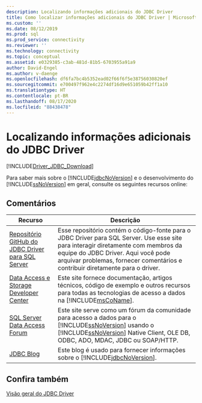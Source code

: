 ```yaml
---
description: Localizando informações adicionais do JDBC Driver
title: Como localizar informações adicionais do JDBC Driver | Microsoft Docs
ms.custom: ''
ms.date: 08/12/2019
ms.prod: sql
ms.prod_service: connectivity
ms.reviewer: ''
ms.technology: connectivity
ms.topic: conceptual
ms.assetid: e0329385-c3ab-481d-81b5-6703955a91a9
author: David-Engel
ms.author: v-daenge
ms.openlocfilehash: df6fa7bc4b5352ead02f66f6f5e38756030820ef
ms.sourcegitcommit: e700497f962e4c2274df16d9e651059b42ff1a10
ms.translationtype: HT
ms.contentlocale: pt-BR
ms.lasthandoff: 08/17/2020
ms.locfileid: "88438478"
---
```

# <a name="finding-additional-jdbc-driver-information"></a>Localizando informações adicionais do JDBC Driver

[!INCLUDE[Driver_JDBC_Download](../../includes/driver_jdbc_download.md)]

  Para saber mais sobre o [!INCLUDE[jdbcNoVersion](../../includes/jdbcnoversion_md.md)] e o desenvolvimento do [!INCLUDE[ssNoVersion](../../includes/ssnoversion-md.md)] em geral, consulte os seguintes recursos online:  
  
## <a name="remarks"></a>Comentários  
  
|Recurso|Descrição|  
|--------------|-----------------|  
|[Repositório GitHub do JDBC Driver para SQL Server](https://github.com/microsoft/mssql-jdbc)|Esse repositório contém o código-fonte para o JDBC Driver para SQL Server. Use esse site para interagir diretamente com membros da equipe do JDBC Driver. Aqui você pode arquivar problemas, fornecer comentários e contribuir diretamente para o driver.|
|[Data Access e Storage Developer Center](https://go.microsoft.com/fwlink?linkid=4173)|Este site fornece documentação, artigos técnicos, código de exemplo e outros recursos para todas as tecnologias de acesso a dados na [!INCLUDE[msCoName](../../includes/msconame_md.md)].|  
|[SQL Server Data Access Forum](https://go.microsoft.com/fwlink/?LinkId=70651)|Este site serve como um fórum da comunidade para acesso a dados para o [!INCLUDE[ssNoVersion](../../includes/ssnoversion-md.md)] usando o [!INCLUDE[ssNoVersion](../../includes/ssnoversion-md.md)] Native Client, OLE DB, ODBC, ADO, MDAC, JDBC ou SOAP/HTTP.|  
|[JDBC Blog](https://go.microsoft.com/fwlink/?LinkId=124746)|Este blog é usado para fornecer informações sobre o [!INCLUDE[jdbcNoVersion](../../includes/jdbcnoversion_md.md)].|  
  
## <a name="see-also"></a>Confira também  

 [Visão geral do JDBC Driver](../../connect/jdbc/overview-of-the-jdbc-driver.md)  
